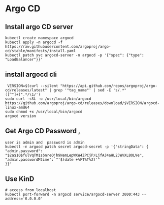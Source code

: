 # Argo CD 
 
## Install argo CD server
```shell script
kubectl create namespace argocd
kubectl apply -n argocd -f https://raw.githubusercontent.com/argoproj/argo-cd/stable/manifests/install.yaml
kubectl patch svc argocd-server -n argocd -p '{"spec": {"type": "LoadBalancer"}}'
```
## install argocd cli
```shell script
 VERSION=$(curl --silent "https://api.github.com/repos/argoproj/argo-cd/releases/latest" | grep '"tag_name"' | sed -E 's/.*"([^"]+)".*/\1/')
sudo curl -sSL -o /usr/local/bin/argocd https://github.com/argoproj/argo-cd/releases/download/$VERSION/argocd-linux-amd64
sudo chmod +x /usr/local/bin/argocd
argocd version 
```

## Get Argo CD Password ,
```shell
user is admin and  password is admin
kubectl -n argocd patch secret argocd-secret -p '{"stringData": {
"admin.password": "$2a$10$fulVqTM1sbnreOjh9NemLepWXW4ZPCjP/LjfAJ4aHL2JWVXL8OLVe",
"admin.passwordMtime": "'$(date +%FT%T%Z)'"
}}'
```
## Use KinD
```shell
# access from localhost
kubectl port-forward -n argocd service/argocd-server 3000:443 --address='0.0.0.0'
```